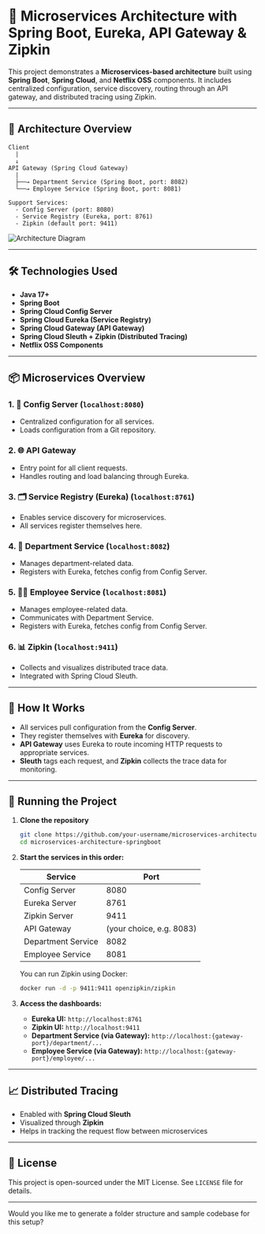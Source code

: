 # 🏢 Microservices Architecture with Spring Boot, Eureka, API Gateway & Zipkin

This project demonstrates a **Microservices-based architecture** built using **Spring Boot**, **Spring Cloud**, and **Netflix OSS** components. It includes centralized configuration, service discovery, routing through an API gateway, and distributed tracing using Zipkin.

---

## 📌 Architecture Overview

```
Client
  |
  ↓
API Gateway (Spring Cloud Gateway)
  |
  ├──→ Department Service (Spring Boot, port: 8082)
  └──→ Employee Service (Spring Boot, port: 8081)

Support Services:
  - Config Server (port: 8080)
  - Service Registry (Eureka, port: 8761)
  - Zipkin (default port: 9411)
```

![Architecture Diagram](./path-to-your-image/Screenshot%202025-08-25%20at%205.17.23%20PM.png)

---

## 🛠️ Technologies Used

* **Java 17+**
* **Spring Boot**
* **Spring Cloud Config Server**
* **Spring Cloud Eureka (Service Registry)**
* **Spring Cloud Gateway (API Gateway)**
* **Spring Cloud Sleuth + Zipkin (Distributed Tracing)**
* **Netflix OSS Components**

---

## 📦 Microservices Overview

### 1. 🔧 Config Server (`localhost:8080`)

* Centralized configuration for all services.
* Loads configuration from a Git repository.

### 2. 🌐 API Gateway

* Entry point for all client requests.
* Handles routing and load balancing through Eureka.

### 3. 🗂️ Service Registry (Eureka) (`localhost:8761`)

* Enables service discovery for microservices.
* All services register themselves here.

### 4. 🏬 Department Service (`localhost:8082`)

* Manages department-related data.
* Registers with Eureka, fetches config from Config Server.

### 5. 👨‍💼 Employee Service (`localhost:8081`)

* Manages employee-related data.
* Communicates with Department Service.
* Registers with Eureka, fetches config from Config Server.

### 6. 📊 Zipkin (`localhost:9411`)

* Collects and visualizes distributed trace data.
* Integrated with Spring Cloud Sleuth.

---

## 🔁 How It Works

* All services pull configuration from the **Config Server**.
* They register themselves with **Eureka** for discovery.
* **API Gateway** uses Eureka to route incoming HTTP requests to appropriate services.
* **Sleuth** tags each request, and **Zipkin** collects the trace data for monitoring.

---

## 🚀 Running the Project

1. **Clone the repository**

   ```bash
   git clone https://github.com/your-username/microservices-architecture-springboot.git
   cd microservices-architecture-springboot
   ```

2. **Start the services in this order:**

   | Service            | Port                     |
   | ------------------ | ------------------------ |
   | Config Server      | 8080                     |
   | Eureka Server      | 8761                     |
   | Zipkin Server      | 9411                     |
   | API Gateway        | (your choice, e.g. 8083) |
   | Department Service | 8082                     |
   | Employee Service   | 8081                     |

   You can run Zipkin using Docker:

   ```bash
   docker run -d -p 9411:9411 openzipkin/zipkin
   ```

3. **Access the dashboards:**

   * **Eureka UI:** `http://localhost:8761`
   * **Zipkin UI:** `http://localhost:9411`
   * **Department Service (via Gateway):** `http://localhost:{gateway-port}/department/...`
   * **Employee Service (via Gateway):** `http://localhost:{gateway-port}/employee/...`

---

## 📈 Distributed Tracing

* Enabled with **Spring Cloud Sleuth**
* Visualized through **Zipkin**
* Helps in tracking the request flow between microservices

---

## 📝 License

This project is open-sourced under the MIT License. See `LICENSE` file for details.

---

Would you like me to generate a folder structure and sample codebase for this setup?
